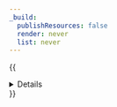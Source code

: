 ```yaml
---
_build:
  publishResources: false
  render: never
  list: never
---
```


{{<details header="Example monitor configuration">}}

| Field            | Value     |
|------------------|-----------|
| Type             | HTTP      |
| Path             | /         |
| Port             | 80        |
| Interval         | 60        |
| Method           | GET       |
| Timeout          | 5 seconds |
| Retries          | 2         |
| Expected Code(s) | 200       |
    
{{</details>}}
